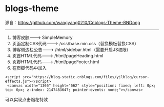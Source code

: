 # blogs-theme

源自：https://github.com/wangyang0210/Cnblogs-Theme-BNDong

------

1. 博客皮肤---> SimpleMemory
2. 页面定制CSS代码---> /css/base.min.css（替换模板替换CSS）
3. 博客侧边栏公告---> /html/sidebar.html（需要开启JS权限）
4. 页首HTML代码---> /html/pageHeading.html
5. 页脚HTML代码---> /html/pageFooter.html
6. 在页脚代码中加入

```
<script src="https://blog-static.cnblogs.com/files/yjlblog/cursor-effects.js"></script>
 <canvas width="1366" height="662" style="position: fixed; left: 0px; top: 0px; z-index: 2147483647; pointer-events: none;"></canvas>
```

可以实现点击烟花特效